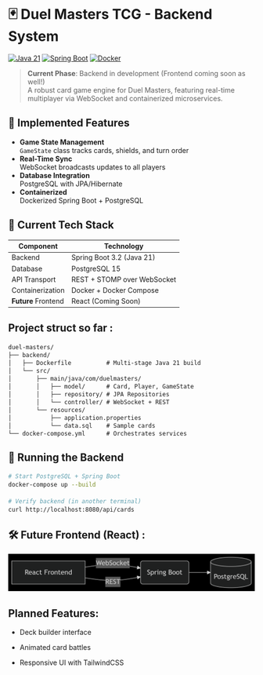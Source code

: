 # 🃏 Duel Masters TCG - Backend System

[![Java 21](https://img.shields.io/badge/Java-21-%23ED8B00?logo=openjdk)](https://jdk.java.net/21/)
[![Spring Boot](https://img.shields.io/badge/Spring%20Boot-3.2-%236DB33F?logo=spring)](https://spring.io/projects/spring-boot)
[![Docker](https://img.shields.io/badge/Docker-Containers-%232496ED?logo=docker)](https://www.docker.com/)

> **Current Phase**: Backend in development (Frontend coming soon as well!)  
> A robust card game engine for Duel Masters, featuring real-time multiplayer via WebSocket and containerized microservices.


## 🚀 Implemented Features

- **Game State Management**  
  `GameState` class tracks cards, shields, and turn order
- **Real-Time Sync**  
  WebSocket broadcasts updates to all players
- **Database Integration**  
  PostgreSQL with JPA/Hibernate
- **Containerized**  
  Dockerized Spring Boot + PostgreSQL

## 🧰 Current Tech Stack

| Component           | Technology                          |
|---------------------|-------------------------------------|
| Backend             | Spring Boot 3.2 (Java 21)           |
| Database            | PostgreSQL 15                       |
| API Transport       | REST + STOMP over WebSocket         |
| Containerization    | Docker + Docker Compose             |
| **Future** Frontend | React (Coming Soon)                 |
 

## Project struct so far :
````
duel-masters/
├── backend/
│   ├── Dockerfile          # Multi-stage Java 21 build
│   └── src/
│       ├── main/java/com/duelmasters/
│       │   ├── model/      # Card, Player, GameState
│       │   ├── repository/ # JPA Repositories
│       │   └── controller/ # WebSocket + REST
│       └── resources/
│           ├── application.properties
│           └── data.sql    # Sample cards
└── docker-compose.yml      # Orchestrates services
`````
## 🐳 Running the Backend

```bash
# Start PostgreSQL + Spring Boot
docker-compose up --build

# Verify backend (in another terminal)
curl http://localhost:8080/api/cards
````
## 🛠️ Future Frontend (React) :
![project schema](./src/main/resources/static/schema.png "schema")

## Planned Features:

- Deck builder interface

- Animated card battles

- Responsive UI with TailwindCSS






